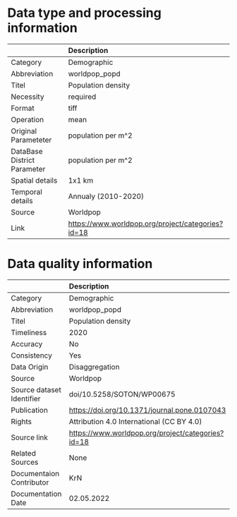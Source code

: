 # Data type and processing information 
|                             | Description                                       |
|:----------------------------|:--------------------------------------------------|
| Category                    | Demographic                                       |
| Abbreviation                | worldpop_popd                                     |
| Titel                       | Population density                                |
| Necessity                   | required                                          |
| Format                      | tiff                                              |
| Operation                   | mean                                              |
| Original Parameteter        | population per m^2                                |
| DataBase District Parameter | population per m^2                                |
| Spatial details             | 1x1 km                                            |
| Temporal details            | Annualy (2010-2020)                               |
| Source                      | Worldpop                                          |
| Link                        | https://www.worldpop.org/project/categories?id=18 |
# Data quality information 
|                           | Description                                       |
|:--------------------------|:--------------------------------------------------|
| Category                  | Demographic                                       |
| Abbreviation              | worldpop_popd                                     |
| Titel                     | Population density                                |
| Timeliness                | 2020                                              |
| Accuracy                  | No                                                |
| Consistency               | Yes                                               |
| Data Origin               | Disaggregation                                    |
| Source                    | Worldpop                                          |
| Source dataset Identifier | doi/10.5258/SOTON/WP00675                         |
| Publication               | https://doi.org/10.1371/journal.pone.0107043      |
| Rights                    | Attribution 4.0 International (CC BY 4.0)         |
| Source link               | https://www.worldpop.org/project/categories?id=18 |
| Related Sources           | None                                              |
| Documentaion Contributor  | KrN                                               |
| Documentation Date        | 02.05.2022                                        |